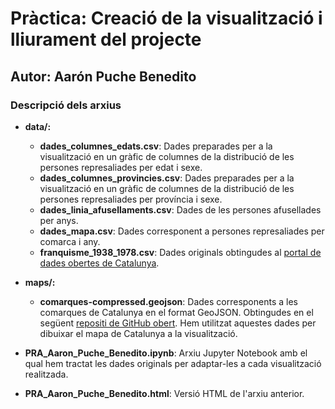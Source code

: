 # Pràctica: Creació de la visualització i lliurament del projecte

## Autor: Aarón Puche Benedito

### Descripció dels arxius

- **data/:**
  - **dades_columnes_edats.csv**: Dades preparades per a la visualització en un gràfic de columnes de la distribució de les persones represaliades per edat i sexe.
  - **dades_columnes_provincies.csv**: Dades preparades per a la visualització en un gràfic de columnes de la distribució de les persones represaliades per província i sexe.
  - **dades_linia_afusellaments.csv**: Dades de les persones afusellades per anys.
  - **dades_mapa.csv**: Dades corresponent a persones represaliades per comarca i any.
  - **franquisme_1938_1978.csv**: Dades originals obtingudes al [portal de dades obertes de Catalunya](https://analisi.transparenciacatalunya.cat/es/Legislaci-just-cia/Llista-de-reparaci-jur-dica-de-v-ctimes-del-franqu/3bjt-k7vu).

- **maps/:**
  - **comarques-compressed.geojson**: Dades corresponents a les comarques de Catalunya en el format GeoJSON. Obtingudes en el següent [repositi de GitHub obert](https://github.com/aariste/GeoJSON-Mapas). Hem utilitzat aquestes dades per dibuixar el mapa de Catalunya a la visualització.

- **PRA_Aaron_Puche_Benedito.ipynb**: Arxiu Jupyter Notebook amb el qual hem tractat les dades originals per adaptar-les a cada visualització realitzada.

- **PRA_Aaron_Puche_Benedito.html**: Versió HTML de l'arxiu anterior.
